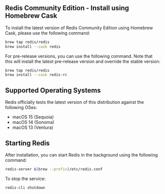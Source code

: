 ## Redis Community Edition - Install using Homebrew Cask

To install the latest version of Redis Community Edition using Homebrew Cask, please use the following command:

```bash
brew tap redis/redis
brew install --cask redis
```

For pre-release versions, you can use the following command. Note that this will install the latest pre-release version and override the stable version:

```bash
brew tap redis/redis
brew install --cask redis-rc
```

## Supported Operating Systems

Redis officially tests the latest version of this distribution against the following OSes:

- macOS 15 (Sequoia)
- macOS 14 (Sonoma)
- macOS 13 (Ventura)

## Starting Redis

After installation, you can start Redis in the background using the following command:

```bash
redis-server $(brew --prefix)/etc/redis.conf
```

To stop the service:

```bash
redis-cli shutdown
```
